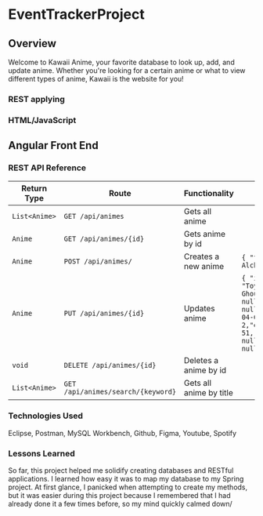 # EventTrackerProject

## Overview
Welcome to Kawaii Anime, your favorite database to look up, add, and update anime.
Whether you're looking for a certain anime or what to view different types of anime, Kawaii is the website for you!

### REST applying

### HTML/JavaScript

## Angular Front End

### REST API Reference
|Return Type | Route | Functionality |JSON|
|------------|-------|---------------|----|
|`List<Anime>` | `GET /api/animes`| Gets all anime| |
|`Anime`       | `GET /api/animes/{id}` | Gets anime by id| |
|`Anime`       | `POST /api/animes/` | Creates a new anime| `{ "title": "Fullmetal Alchemist"}`|
|`Anime`       | `PUT /api/animes/{id}`| Updates anime |`{ "id": 5,  "title": "Toyko Ghoul","description": null,"imageUrl": null, "aired": "2015-04-04", "seasons": 2,"episodes": 51,"trailerUrl": null,"soundtrackUrl": null}` |
|`void`        |`DELETE /api/animes/{id}`| Deletes a anime by id|
|`List<Anime>`| `GET /api/animes/search/{keyword}`| Gets all anime by title|

### Technologies Used
Eclipse, Postman, MySQL Workbench, Github, Figma, Youtube, Spotify
### Lessons Learned
So far, this project helped me solidify creating databases and RESTful applications. I learned how easy it was to map my database to my Spring project. At first glance, I panicked when attempting to create my methods, but it was easier during this project because I remembered that I had already done it a few times before, so my mind quickly calmed down/
